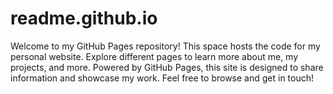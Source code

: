 # readme.github.io
Welcome to my GitHub Pages repository! This space hosts the code for my personal website. Explore different pages to learn more about me, my projects, and more. Powered by GitHub Pages, this site is designed to share information and showcase my work. Feel free to browse and get in touch!
